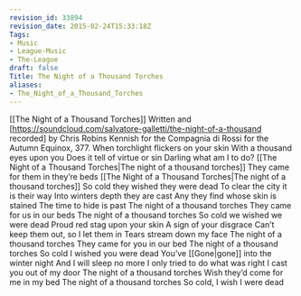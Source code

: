 ```yaml
---
revision_id: 33894
revision_date: 2015-02-24T15:33:18Z
Tags:
- Music
- League-Music
- The-League
draft: false
Title: The Night of a Thousand Torches
aliases:
- The_Night_of_a_Thousand_Torches
---
```

[[The Night of a Thousand Torches]]
Written and [https://soundcloud.com/salvatore-galletti/the-night-of-a-thousand recorded] by Chris Robins Kennish for the Compagnia di Rossi for the Autumn Equinox, 377.
When torchlight flickers on your skin
With a thousand eyes upon you
Does it tell of virtue or sin
Darling what am I to do?
[[The Night of a Thousand Torches|The night of a thousand torches]]
They came for them in they’re beds
[[The Night of a Thousand Torches|The night of a thousand torches]]
So cold they wished they were dead
To clear the city it is their way
Into winters depth they are cast
Any they find whose skin is stained
The time to hide is past
The night of a thousand torches
They came for us in our beds
The night of a thousand torches
So cold we wished we were dead
Proud red stag upon your skin
A sign of your disgrace
Can’t keep them out, so I let them in
Tears stream down my face
The night of a thousand torches
They came for you in our bed
The night of a thousand torches
So cold I wished you were dead
You’ve [[Gone|gone]] into the winter night
And I will sleep no more
I only tried to do what was right
I cast you out of my door
The night of a thousand torches
Wish they’d come for me in my bed
The night of a thousand torches
So cold, I wish I were dead